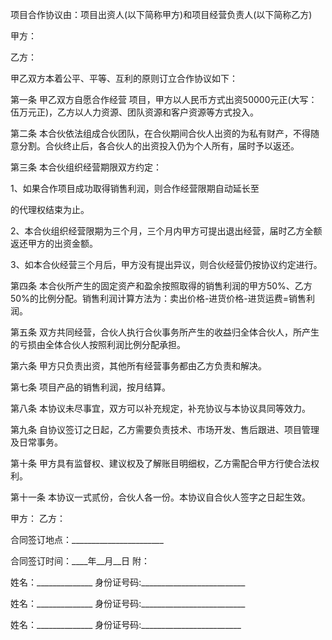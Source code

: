 
 


项目合作协议由：项目出资人(以下简称甲方)和项目经营负责人(以下简称乙方)


甲方：


乙方：


甲乙双方本着公平、平等、互利的原则订立合作协议如下：


第一条 甲乙双方自愿合作经营 项目，甲方以人民币方式出资50000元正(大写：伍万元正)，乙方以人力资源、团队资源和客户资源等方式投入。


第二条 本合伙依法组成合伙团队，在合伙期间合伙人出资的为私有财产，不得随意分割。合伙终止后，各合伙人的出资投入仍为个人所有，届时予以返还。


第三条 本合伙组织经营期限双方约定：


1、如果合作项目成功取得销售利润，则合作经营限期自动延长至


的代理权结束为止。


2、本合伙组织经营限期为三个月，三个月内甲方可提出退出经营，届时乙方全额返还甲方的出资金额。


3、如本合伙经营三个月后，甲方没有提出异议，则合伙经营仍按协议约定进行。


第四条 本合伙所产生的固定资产和盈余按照取得的销售利润的甲方50%、乙方50%的比例分配。销售利润计算方法为：卖出价格-进货价格-进货运费=销售利润。


第五条 双方共同经营，合伙人执行合伙事务所产生的收益归全体合伙人，所产生的亏损由全体合伙人按照利润比例分配承担。


第六条 甲方只负责出资，其他所有经营事务都由乙方负责和解决。


第七条 项目产品的销售利润，按月结算。


第八条 本协议未尽事宜，双方可以补充规定，补充协议与本协议具同等效力。


第九条 自协议签订之日起，乙方需要负责技术、市场开发、售后跟进、项目管理及日常事务。


第十条 甲方具有监督权、建议权及了解账目明细权，乙方需配合甲方行使合法权利。


第十一条 本协议一式贰份，合伙人各一份。本协议自合伙人签字之日起生效。


甲方： 乙方：


合同签订地点：_______________________


合同签订时间：____年__月__日 附：


姓名：______________ 身份证号码:__________________________


姓名：______________ 身份证号码:__________________________


姓名：______________ 身份证号码:_________________________
 


 

 
 
 
 
 
  


  
 

  


  


  
 
 
 
 

